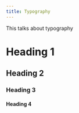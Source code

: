 ```yaml
---
title: Typography
---
```


This talks about typography

# Heading 1

## Heading 2

### Heading 3

#### Heading 4
